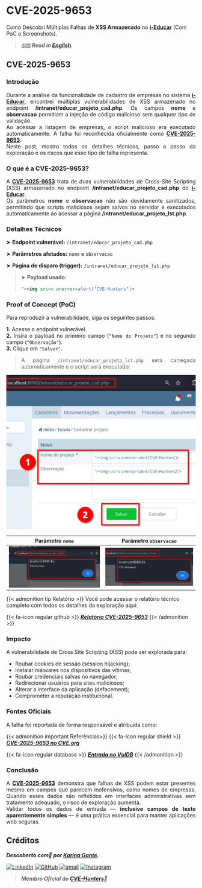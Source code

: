 # CVE-2025-9653


Como Descobri Múltiplas Falhas de **XSS Armazenado** no <b><a href="https://github.com/portabilis/i-educar" target=_blank>i-Educar</a></b> (Com PoC e Screenshots).

<!--more-->

> ***🇺🇸 Read in [English](http://karinagante.github.io/cve-2025-9653/).***

## CVE-2025-9653

### Introdução

<p align="justify">Durante a análise da funcionalidade de cadastro de empresas no sistema <b><a href="https://github.com/portabilis/i-educar" target=_blank>i-Educar</a></b>, encontrei múltiplas vulnerabilidades de XSS armazenado no endpoint <b>/intranet/educar_projeto_cad.php</b>. Os campos <b>nome</b> e <b>observacao</b> permitiam a injeção de código malicioso sem qualquer tipo de validação. </br> Ao acessar a listagem de empresas, o script malicioso era executado automaticamente. A falha foi reconhecida oficialmente como <b><a href="https://www.cve.org/CVERecord?id=CVE-2025-9653" target=_blank>CVE-2025-9653</a></b>. </br> Neste post, mostro todos os detalhes técnicos, passo a passo da exploração e os riscos que esse tipo de falha representa. </p>

### O que é a CVE-2025-9653?

<p align="justify">A <b><a href="https://www.cve.org/CVERecord?id=CVE-2025-9653" target=_blank>CVE-2025-9653</a></b> trata de duas vulnerabilidades de Cross-Site Scripting (XSS) armazenado no endpoint <b>/intranet/educar_projeto_cad.php</b> do <b><a href="https://github.com/portabilis/i-educar" target=_blank>i-Educar</a></b>. </br> Os parâmetros <b>nome</b> e <b>observacao</b> não são devidamente sanitizados, permitindo que scripts maliciosos sejam salvos no servidor e executados automaticamente ao acessar a página <b>/intranet/educar_projeto_lst.php</b>. </p>

### Detalhes Técnicos

➤ **Endpoint vulnerável:** `/intranet/educar_projeto_cad.php`

➤ **Parâmetros afetados:** `nome` e `observacao`

➤ **Página de disparo (trigger):** `/intranet/educar_projeto_lst.php`

> ➤ **Payload usado:** 
> ```html
>"><img src=x onerror=alert('CVE-Hunters')>
>```

### Proof of Concept (PoC)

Para reproduzir a vulnerabilidade, siga os seguintes passos:

<p align="justify"><b>1.</b> Acesse o endpoint vulnerável. <br><b>2.</b> Insira o payload no primeiro campo (<code>"Nome do Projeto"</code>) e no segundo campo (<code>"Observação"</code>). <br><b>3.</b> Clique em <code>"Salvar"</code>.</p>

> <p align="justify">A página <code>/intranet/educar_projeto_lst.php</code> será carregada automaticamente e o script será executado:</p>

<p align="center">
<img src="/images/CVE-2025-9653/PoC1.png">
</p>

|   Parâmetro `nome`         |    Parâmetro `observacao`        |
|:------------:|:------------:|
| ![](/images/CVE-2025-9653/PoC2.png)    | ![](/images/CVE-2025-9653/PoC3.png)  |

{{< admonition tip Relatório >}} 
Você pode acessar o relatório técnico completo com todos os detalhes da exploração aqui:

{{< fa-icon regular github >}} 
***[Relatório CVE-2025-9653](https://github.com/KarinaGante/KGSec/blob/main/CVEs/i-educar/CVE-2025-9653.md)***
{{< /admonition >}}

### Impacto

A vulnerabilidade de Cross Site Scripting (XSS) pode ser explorada para:

- Roubar cookies de sessão (session hijacking);
- Instalar malwares nos dispositivos das vítimas;
- Roubar credenciais salvas no navegador;
- Redirecionar usuários para sites maliciosos;
- Alterar a interface da aplicação (defacement);
- Comprometer a reputação institucional.

### Fontes Oficiais

A falha foi reportada de forma responsável e atribuída como:

{{< admonition important Referências>}} 
{{< fa-icon regular shield >}} 
***[CVE-2025-9653 no CVE.org](https://www.cve.org/CVERecord?id=CVE-2025-9653)***

{{< fa-icon regular database >}} 
***[Entrada no VulDB](https://vuldb.com/?id.321861)***
{{< /admonition >}}

### Conclusão

<p align="justify">A <b><a href="https://www.cve.org/CVERecord?id=CVE-2025-9653" target=_blank>CVE-2025-9653</a></b> demonstra que falhas de XSS podem estar presentes mesmo em campos que parecem inofensivos, como nomes de empresas. Quando esses dados são refletidos em interfaces administrativas sem tratamento adequado, o risco de exploração aumenta.</br> Validar todos os dados de entrada — <b>inclusive campos de texto aparentemente simples</b> — é uma prática essencial para manter aplicações web seguras.</p>

## Créditos

***Descoberto com💜 por [Karina Gante](https://karinagante.github.io/).***

[![LinkedIn](https://skillicons.dev/icons?i=linkedin&theme=dark)](https://www.linkedin.com/in/karina-gante/)
[![GitHub](https://skillicons.dev/icons?i=github&theme=dark)](https://www.github.com/KarinaGante/)
[![gmail](https://skillicons.dev/icons?i=gmail&theme=dark)](mailto:karina.gante1@gmail.com)
[![Instagram](https://skillicons.dev/icons?i=instagram&theme=dark)](https://www.instagram.com/karinovisk02/)

> ***Membro Oficial do [CVE-Hunters](https://www.cvehunters.com/)🏹***
